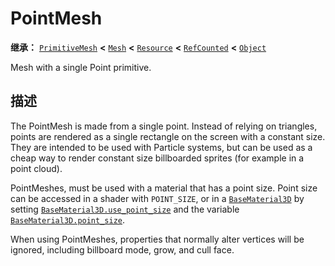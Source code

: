 <!-- ⚠ 请勿编辑本文件 ⚠ -->
<!-- 本文档使用脚本从 WeDot 引擎源码仓库生成。 -->
<!-- 生成脚本：https://github.com/WeDot-Engine/WeDot/tree/4.3/doc/tools/make_md.py； -->
<!-- 原文件：https://github.com/WeDot-Engine/WeDot/tree/4.3/doc/classes/PointMesh.xml。 -->

<div id="_class_pointmesh"></div>

# PointMesh

**继承：** [`PrimitiveMesh`](class_primitivemesh.md) **<** [`Mesh`](class_mesh.md) **<** [`Resource`](class_resource.md) **<** [`RefCounted`](class_refcounted.md) **<** [`Object`](class_object.md)

Mesh with a single Point primitive.

## 描述

The PointMesh is made from a single point. Instead of relying on triangles, points are rendered as a single rectangle on the screen with a constant size. They are intended to be used with Particle systems, but can be used as a cheap way to render constant size billboarded sprites (for example in a point cloud).

PointMeshes, must be used with a material that has a point size. Point size can be accessed in a shader with `POINT_SIZE`, or in a [`BaseMaterial3D`](class_basematerial3d.md) by setting [`BaseMaterial3D.use_point_size`](#class_basematerial3d_property_use_point_size) and the variable [`BaseMaterial3D.point_size`](#class_basematerial3d_property_point_size).

When using PointMeshes, properties that normally alter vertices will be ignored, including billboard mode, grow, and cull face.

[^virtual]: 本方法通常需要用户覆盖才能生效。
[^const]: 本方法无副作用，不会修改该实例的任何成员变量。
[^vararg]: 本方法除了能接受在此处描述的参数外，还能够继续接受任意数量的参数。
[^constructor]: 本方法用于构造某个类型。
[^static]: 调用本方法无需实例，可直接使用类名进行调用。
[^operator]: 本方法描述的是使用本类型作为左操作数的有效运算符。
[^bitfield]: 这个值是由下列位标志构成位掩码的整数。
[^void]: 无返回值。
